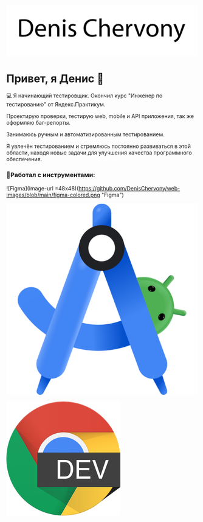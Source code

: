 ![Denis Chervony][logo]

[logo]: https://github.com/DenisChervony/web-images/blob/main/DenisChervony.png "Denis Chervony"

# Привет, я Денис 👋

💻 Я начинающий тестировщик. Окончил курс "Инженер по тестированию" от Яндекс.Практикум.

Проектирую проверки, тестирую web, mobile и API приложения, так же оформляю баг-репорты.

Занимаюсь ручным и автоматизированным тестированием.

Я увлечён тестированием и стремлюсь постоянно развиваться в этой области, находя новые задачи для улучшения качества программного обеспечения.


### 📎Работал с инструментами:
![Figma](image-url =48x48)(https://github.com/DenisChervony/web-images/blob/main/figma-colored.png "Figma")

![Android_Studio](https://github.com/DenisChervony/web-images/blob/main/Android_Studio_Logo_1024.png "Android_Studio")

![Chrome Dev Tools](https://github.com/DenisChervony/web-images/blob/main/chrome-dev-logo-icon.png "Chrome Dev Tools")

<!--
**reDen777/reDen777** is a ✨ _special_ ✨ repository because its `README.md` (this file) appears on your GitHub profile.

Here are some ideas to get you started:

- 🔭 I’m currently working on ...
- 🌱 I’m currently learning ...
- 👯 I’m looking to collaborate on ...
- 🤔 I’m looking for help with ...
- 💬 Ask me about ...
- 📫 How to reach me: ...
- 😄 Pronouns: ...
- ⚡ Fun fact: ...
-->
